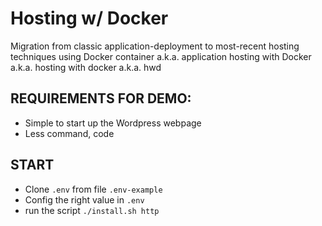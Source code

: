 # Hosting w/ Docker

Migration from classic application-deployment to most-recent hosting techniques using Docker container
a.k.a. application hosting with Docker
a.k.a. hosting with docker 
a.k.a. hwd

## REQUIREMENTS FOR DEMO:
- Simple to start up the Wordpress webpage
- Less command, code

## START
- Clone `.env` from file `.env-example`
- Config the right value in `.env`
- run the script `./install.sh http`